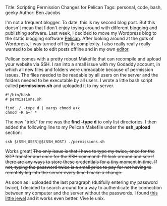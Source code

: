 Title: Scripting Permission Changes for Pelican
Tags: personal, code, bash, geeky
Author: Ben Jacobs

I'm not a frequent blogger. To date, this is my second blog post. But this doesn't mean that I don't enjoy toying around with different blogging and publishing software. Last week, I decided to move my Wordpress blog to the static blogging software [Pelican](http://www.getpelican.com). After looking around at the guts of Wordpress, I was turned off by its complexity. I also really really really wanted to be able to edit posts offline and in my own [editor](http://www.sublimetext.com).

Pelican comes with a pretty robust Makefile that can recompile and upload your website via SSH. I ran into a small issue with my Godaddy account, in which all new files and folders were unreadable because of permission issues. The files needed to be readable by all users on the server and the folders needed to be executable by all users. I wrote a little bash script called **permissions.sh** and uploaded it to my server.

	#!/bin/bash
	# permissions.sh

	find ./ -type d | xargs chmod a+x
	chmod -R a+r *

The new "trick" for me was the **find -type d** to only list directories. I then added the following line to my Pelican Makefile under the **ssh_upload** section:

	ssh $(SSH_USER)@$(SSH_HOST) ./permissions.sh

Works great! <s>The only issue is that I have to type my twice, once for the SCP transfer and once for the SSH command. I'll look around and see if there are any ways to store these credentials for a tiny moment in time. If not, typing the password twice is a small price to pay for not having to remotely log into the server every time I make a change.</s>

As soon as I uploaded the last paragraph (dutifully entering my password twice), I decided to search around for a way to authenticate the connection between my computer and the server without the passwords. I found [this little jewel](http://www.linuxproblem.org/art_9.html) and it works even better. Vive le unix.